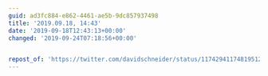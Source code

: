 ```yaml
---
guid: ad3fc884-e862-4461-ae5b-9dc857937498
title: '2019.09.18, 14:43'
date: '2019-09-18T12:43:13+00:00'
changed: '2019-09-24T07:18:56+00:00'


repost_of: 'https://twitter.com/davidschneider/status/1174294117481951234'
---
```


